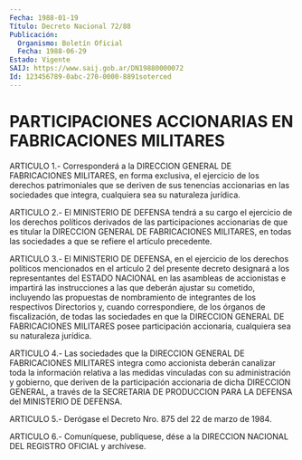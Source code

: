 ```yaml
---
Fecha: 1988-01-19
Título: Decreto Nacional 72/88
Publicación:
  Organismo: Boletín Oficial
  Fecha: 1988-06-29
Estado: Vigente
SAIJ: https://www.saij.gob.ar/DN19880000072
Id: 123456789-0abc-270-0000-8891soterced
---
```

# PARTICIPACIONES ACCIONARIAS EN FABRICACIONES MILITARES

<a id="1"></a>
ARTICULO  1.- Corresponderá a la DIRECCION GENERAL DE FABRICACIONES MILITARES,  en  forma  exclusiva,  el  ejercicio  de  los  derechos patrimoniales  que  se deriven de sus tenencias accionarias en  las sociedades que integra,  cualquiera  sea  su  naturaleza  jurídica.

<a id="2"></a>
ARTICULO  2.-  El  MINISTERIO  DE  DEFENSA  tendrá  a  su  cargo el ejercicio de los derechos políticos derivados de las participaciones  accionarias de que es titular la DIRECCION GENERAL DE FABRICACIONES MILITARES,  en  todas  las  sociedades  a  que  se refiere el artículo precedente.

<a id="3"></a>
ARTICULO  3.-  El  MINISTERIO  DE  DEFENSA,  en el ejercicio de los derechos  políticos  mencionados  en  el artículo  2  del  presente decreto designará a los representantes  del  ESTADO NACIONAL en las asambleas de accionistas e impartirá las instrucciones  a  las  que deberán    ajustar   su  cometido,  incluyendo  las  propuestas  de nombramiento  de integrantes  de  los  respectivos  Directorios  y, cuando correspondiere,  de  los  órganos de fiscalización, de todas las  sociedades  en  que  la  DIRECCION  GENERAL  DE  FABRICACIONES MILITARES  posee  participación  accionaria,    cualquiera  sea  su naturaleza jurídica.

<a id="4"></a>
ARTICULO 4.- Las sociedades que la DIRECCION GENERAL DE FABRICACIONES  MILITARES  integra como accionista deberán canalizar toda  la información relativa  a  las  medidas  vinculadas  con  su administración    y  gobierno,  que  deriven  de  la  participación accionaria de dicha  DIRECCION  GENERAL,  a través de la SECRETARIA DE  PRODUCCION  PARA  LA  DEFENSA  del  MINISTERIO    DE   DEFENSA.

<a id="5"></a>
ARTICULO  5.- Derógase el Decreto Nro. 875 del 22 de marzo de 1984.

<a id="6"></a>
ARTICULO  6.- Comuníquese, publíquese, dése a la DIRECCION NACIONAL DEL REGISTRO OFICIAL y archívese.